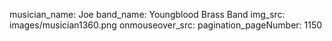 musician_name: Joe
band_name: Youngblood Brass Band
img_src: images/musician1360.png
onmouseover_src: 
pagination_pageNumber: 1150